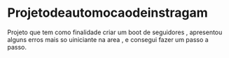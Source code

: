 # Projetodeautomocaodeinstragam
 Projeto que tem como finalidade criar um boot de seguidores , apresentou alguns erros mais so uiniciante na area , e consegui fazer um passo a passo.
